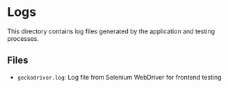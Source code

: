 # Logs

This directory contains log files generated by the application and testing processes.

## Files

- `geckodriver.log`: Log file from Selenium WebDriver for frontend testing

